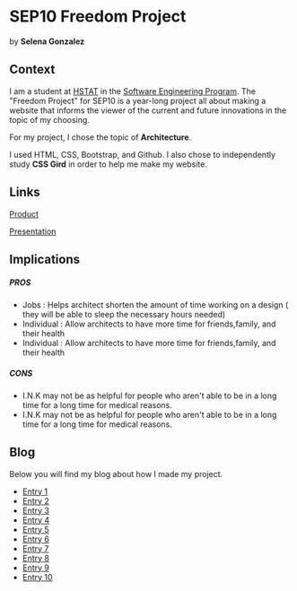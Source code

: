 # SEP10 Freedom Project
by **Selena Gonzalez**

## Context
I am a student at [HSTAT](https://www.hstat.org/) in the [Software Engineering Program](https://hstatsep.github.io/). The "Freedom Project" for SEP10 is a year-long project all about making a website that informs the viewer of the current and future innovations in the topic of my choosing.

For my project, I chose the topic of **Architecture**. 

I used HTML, CSS, Bootstrap, and Github. I also chose to independently study **CSS Gird** in order to help me make my website.

## Links

[Product](selenag1958.github.io./sep10-freedom-project)

[Presentation](https://docs.google.com/presentation/d/11rqnP3qB_3-h0Z09dT7C7QXPyjVhU-lpl0GudB9D8qI/edit?usp=sharing)

## Implications
##### PROS
* Jobs : Helps architect shorten the amount of time working on a design ( they will be able to sleep the necessary hours needed)
* Individual : Allow architects to have more time for friends,family, and their health
* Individual : Allow architects to have more time for friends,family, and their health

##### CONS
* I.N.K may not be as helpful for people who aren't able to be in a long time for a long time for medical reasons.
* I.N.K may not be as helpful for people who aren't able to be in a long time for a long time for medical reasons.

## Blog
Below you will find my blog about how I made my project.

* [Entry 1](blog/entry01.md)
* [Entry 2](blog/entry02.md)
* [Entry 3](blog/entry03.md)
* [Entry 4](blog/entry04.md)
* [Entry 5](blog/entry05.md)
* [Entry 6](blog/entry06.md)
* [Entry 7](blog/entry07.md)
* [Entry 8](blog/entry08.md)
* [Entry 9](blog/entry09.md)
* [Entry 10](blog/entry10.md)
